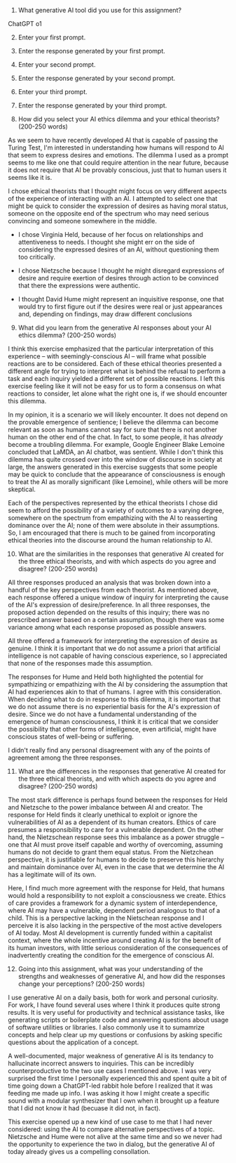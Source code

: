 1.	What generative AI tool did you use for this assignment?

  ChatGPT o1

2.	Enter your first prompt.
3.	Enter the response generated by your first prompt.
4.	Enter your second prompt.
5.	Enter the response generated by your second prompt.
6.	Enter your third prompt.
7.	Enter the response generated by your third prompt.

8.	How did you select your AI ethics dilemma and your ethical theorists? (200-250 words)

As we seem to have recently developed AI that is capable of passing the Turing Test, I'm interested in understanding how humans will respond to AI that seem to express desires and emotions. The dilemma I used as a prompt seems to me like one that could require attention in the near future, because it does not require that AI be provably conscious, just that to human users it seems like it is.

I chose ethical theorists that I thought might focus on very different aspects of the experience of interacting with an AI. I attempted to select one that might be quick to consider the expression of desires as having moral status, someone on the opposite end of the spectrum who may need serious convincing and someone somewhere in the middle.

  - I chose Virginia Held, because of her focus on relationships and attentiveness to needs. I thought she might err on the side of considering the expressed desires of an AI, without questioning them too critically.

  - I chose Nietzsche because I thought he might disregard expressions of desire and require exertion of desires through action to be convinced that there the expressions were authentic.

  - I thought David Hume might represent an inquisitive response, one that would try to first figure out if the desires were real or just appearances and, depending on findings, may draw different conclusions

9.	What did you learn from the generative AI responses about your AI ethics dilemma? (200-250 words)

I think this exercise emphasized that the particular interpretation of this experience – with seemingly-conscious AI – will frame what possible reactions are to be considered. Each of these ethical theories presented a different angle for trying to interpret what is behind the refusal to perform a task and each inquiry yielded a different set of possible reactions. I left this exercise feeling like it will not be easy for us to form a consensus on what reactions to consider, let alone what the right one is, if we should encounter this dilemma.

In my opinion, it is a scenario we will likely encounter. It does not depend on the provable emergence of sentience; I believe the dilemma can become relevant as soon as humans cannot say for sure that there is not another human on the other end of the chat. In fact, to some people, it has _already_ become a troubling dilemma. For example, Google Engineer Blake Lemoine concluded that LaMDA, an AI chatbot, was sentient. While I don't think this dilemma has quite crossed over into the window of discourse in society at large, the answers generated in this exercise suggests that some people may be quick to conclude that the appearance of consciousness is enough to treat the AI as morally significant (like Lemoine), while others will be more skeptical.

Each of the perspectives represented by the ethical theorists I chose did seem to afford the possibility of a variety of outcomes to a varying degree, somewhere on the spectrum from empathizing with the AI to reasserting dominance over the AI; none of them were absolute in their assumptions. So, I am encouraged that there is much to be gained from incorporating ethical theories into the discourse around the human relationship to AI.

10.	What are the similarities in the responses that generative AI created for the three ethical theorists, and with which aspects do you agree and disagree? (200-250 words)

All three responses produced an analysis that was broken down into a handful of the key perspectives from each theorist. As mentioned above, each response offered a unique window of inquiry for interpreting the cause of the AI's expression of desire/preference. In all three responses, the proposed action depended on the results of this inquiry; there was no prescribed answer based on a certain assumption, though there was some variance among what each response proposed as possible answers.

All three offered a framework for interpreting the expression of desire as genuine. I think it is important that we do not assume a priori that artificial intelligence is not capable of having conscious experience, so I appreciated that none of the responses made this assumption.

The responses for Hume and Held both highlighted the potential for sympathizing or empathizing with the AI by considering the assumption that AI had experiences akin to that of humans. I agree with this consideration. When deciding what to do in response to this dilemma, it is important that we do not assume there is no experiential basis for the AI's expression of desire. Since we do not have a fundamental understanding of the emergence of human consciousness, I think it is critical that we consider the possibility that other forms of intelligence, even artificial, might have conscious states of well-being or suffering.

I didn't really find any personal disagreement with any of the points of agreement among the three responses.

11.	What are the differences in the responses that generative AI created for the three ethical theorists, and with which aspects do you agree and disagree? (200-250 words)

The most stark difference is perhaps found between the responses for Held and Nietzsche to the power imbalance between AI and creator. The response for Held finds it clearly unethical to exploit or ignore the vulnerabilities of AI as a dependent of its human creators. Ethics of care presumes a responsibility to care for a vulnerable dependent. On the other hand, the Nietzschean response sees this imbalance as a power struggle – one that AI must prove itself capable and worthy of overcoming, assuming humans do not decide to grant them equal status. From the Nietzchean perspective, it is justifiable for humans to decide to preserve this hierarchy and maintain dominance over AI, even in the case that we determine the AI has a legitimate will of its own.

Here, I find much more agreement with the response for Held, that humans would hold a responsibility to not exploit a consciousness we create. Ethics of care provides a framework for a dynamic system of interdependence, where AI may have a vulnerable, dependent period analogous to that of a child. This is a perspective lacking in the Nietschean response and I perceive it is also lacking in the perspective of the most active developers of AI today. Most AI development is currently funded within a capitalist context, where the whole incentive around creating AI is for the benefit of its human investors, with little serious consideration of the consequences of inadvertently creating the condition for the emergence of conscious AI.

12.	Going into this assignment, what was your understanding of the strengths and weaknesses of generative AI, and how did the responses change your perceptions? (200-250 words)

I use generative AI on a daily basis, both for work and personal curiosity. For work, I have found several uses where I think it produces quite strong results. It is very useful for productivity and technical assistance tasks, like generating scripts or boilerplate code and answering questions about usage of software utilities or libraries. I also commonly use it to sumamrize concepts and help clear up my questions or confusions by asking specific questions about the application of a concept.

A well-documented, major weakness of generative AI is its tendancy to hallucinate incorrect answers to inquiries. This can be incredibly counterproductive to the two use cases I mentioned above. I was very surprised the first time I personally experienced this and spent quite a bit of time going down a ChatGPT-led rabbit hole before I realized that it was feeding me made up info. I was asking it how I might create a specific sound with a modular synthesizer that I own when it brought up a feature that I did not know it had (becuase it did not, in fact).

This exercise opened up a new kind of use case to me that I had never considered: using the AI to compare alternative perspectives of a topic. Nietzsche and Hume were not alive at the same time and so we never had the opportunity to experience the two in dialog, but the generative AI of today already gives us a compelling consollation.
